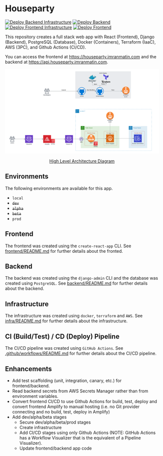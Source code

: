 # Houseparty

[![Deploy Backend Infrastructure](https://github.com/imranmatin23/collaborative-music-playing-system/actions/workflows/deploy_backend_infra.yml/badge.svg?branch=main)](https://github.com/imranmatin23/collaborative-music-playing-system/actions/workflows/deploy_backend_infra.yml) [![Deploy Backend](https://github.com/imranmatin23/collaborative-music-playing-system/actions/workflows/deploy_backend.yml/badge.svg)](https://github.com/imranmatin23/collaborative-music-playing-system/actions/workflows/deploy_backend.yml) [![Deploy Frontend Infrastructure](https://github.com/imranmatin23/collaborative-music-playing-system/actions/workflows/deploy_frontend_infra.yml/badge.svg)](https://github.com/imranmatin23/collaborative-music-playing-system/actions/workflows/deploy_frontend_infra.yml) [![Deploy Frontend](https://github.com/imranmatin23/collaborative-music-playing-system/actions/workflows/deploy_frontend.yml/badge.svg)](https://github.com/imranmatin23/collaborative-music-playing-system/actions/workflows/deploy_frontend.yml)

This repository creates a full stack web app with React (Frontend), Django (Backend), PostgreSQL (Database), Docker (Containers), Terraform (IaaC), AWS (3PC), and Github Actions (CI/CD).

You can access the frontend at https://houseparty.imranmatin.com and the backend at https://api.houseparty.imranmatin.com.

![High Level Architecture](images/high-level-architecture.png)

<div style="text-align:center">
  <a href="https://lucid.app/lucidchart/61862a22-6730-4e64-aada-cd3617d847a3/edit?viewport_loc=-613%2C-1072%2C3552%2C1902%2C0_0&invitationId=inv_61387a4a-f09a-4db2-b2ba-9c67d432c55f">High Level Architecture Diagram</a>
</div>

## Environments

The following environments are available for this app.

- `local`
- ~~`dev`~~
- ~~`alpha`~~
- ~~`beta`~~
- `prod`

## Frontend

The frontend was created using the `create-react-app` CLI. See [frontend/README.md](frontend/README.md) for further details about the fronted.

## Backend

The backend was created using the `django-admin` CLI and the database was created using `PostgreSQL`. See [backend/README.md](backend/README.md) for further details about the backend.

## Infrastructure

The infrastructure was created using `docker`, `terraform` and `AWS`. See [infra/README.md](infra/README.md) for further details about the infrastructure.

## CI (Build/Test) / CD (Deploy) Pipeline

The CI/CD pipeline was created using `GitHub Actions`. See [.github/workflows/README.md](.github/workflows/README.md) for further details about the CI/CD pipeline.

## Enhancements

- Add test scaffolding (unit, integration, canary, etc.) for frontend/backend.
- Read backend secrets from AWS Secrets Manager rather than from environment variables.
- Convert frontend CI/CD to use Github Actions for build, test, deploy and convert frontend Amplify to manual hosting (i.e. no Git provider connecting and no build, test, deploy in Amplify)
- Add dev/alpha/beta stages
  - Secure dev/alpha/beta/prod stages
  - Create infrastructure
  - Add CI/CD stages using only Github Actions (NOTE: GitHub Actions has a Workflow Visualizer that is the equivalent of a Pipeline Visualizer).
  - Update frontend/backend app code
